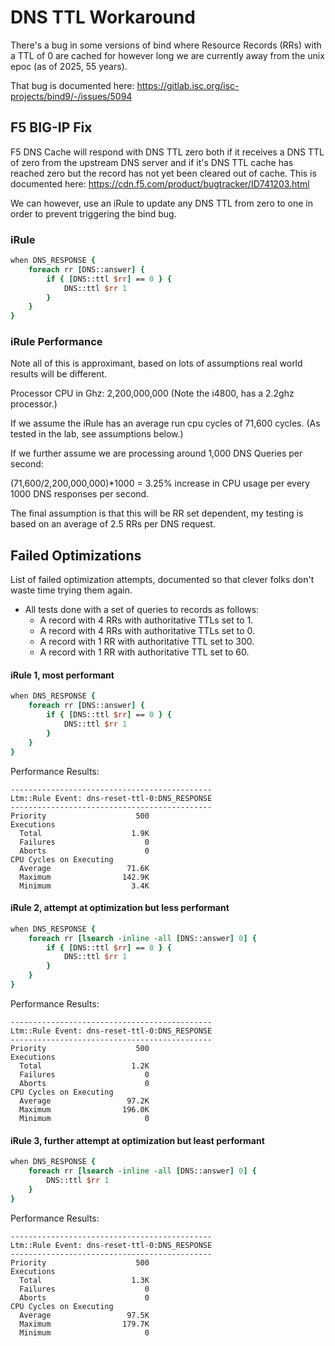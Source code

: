 # DNS TTL Workaround

There's a bug in some versions of bind where Resource Records (RRs) with a TTL of 0 are cached for however long we are currently away from the unix epoc (as of 2025, 55 years).

That bug is documented here: https://gitlab.isc.org/isc-projects/bind9/-/issues/5094

## F5 BIG-IP Fix

F5 DNS Cache will respond with DNS TTL zero both if it receives a DNS TTL of zero from the upstream DNS server and if it's DNS TTL cache has reached zero but the record has not yet been cleared out of cache.  This is documented here: https://cdn.f5.com/product/bugtracker/ID741203.html

We can however, use an iRule to update any DNS TTL from zero to one in order to prevent triggering the bind bug.

### iRule

```tcl
when DNS_RESPONSE {
    foreach rr [DNS::answer] {
        if { [DNS::ttl $rr] == 0 } {
            DNS::ttl $rr 1
        }
    }
}
```

### iRule Performance

Note all of this is approximant, based on lots of assumptions real world results will be different.

Processor CPU in Ghz:
2,200,000,000
(Note the i4800, has a 2.2ghz processor.)

If we assume the iRule has an average run cpu cycles of 71,600 cycles.  (As tested in the lab, see assumptions below.)

If we further assume we are processing around 1,000 DNS Queries per second:

(71,600/2,200,000,000)*1000 = 3.25% increase in CPU usage per every 1000 DNS responses per second.

The final assumption is that this will be RR set dependent, my testing is based on an average of 2.5 RRs per DNS request.

## Failed Optimizations

List of failed optimization attempts, documented so that clever folks don't waste time trying them again.

* All tests done with a set of queries to records as follows:
  * A record with 4 RRs with authoritative TTLs set to 1.
  * A record with 4 RRs with authoritative TTLs set to 0.
  * A record with 1 RR with authoritative TTL set to 300.
  * A record with 1 RR with authoritative TTL set to 60.

#### iRule 1, most performant

```tcl
when DNS_RESPONSE {
    foreach rr [DNS::answer] {
        if { [DNS::ttl $rr] == 0 } {
            DNS::ttl $rr 1
        }
    }
}
```

Performance Results:
```
---------------------------------------------
Ltm::Rule Event: dns-reset-ttl-0:DNS_RESPONSE
---------------------------------------------
Priority                    500
Executions
  Total                    1.9K
  Failures                    0
  Aborts                      0
CPU Cycles on Executing
  Average                 71.6K
  Maximum                142.9K
  Minimum                  3.4K
```

#### iRule 2, attempt at optimization but less performant

```tcl
when DNS_RESPONSE {
    foreach rr [lsearch -inline -all [DNS::answer] 0] {
        if { [DNS::ttl $rr] == 0 } {
            DNS::ttl $rr 1
        }
    }
}
```

Performance Results:
```
---------------------------------------------
Ltm::Rule Event: dns-reset-ttl-0:DNS_RESPONSE
---------------------------------------------
Priority                    500
Executions
  Total                    1.2K
  Failures                    0
  Aborts                      0
CPU Cycles on Executing
  Average                 97.2K
  Maximum                196.0K
  Minimum                     0
```

#### iRule 3, further attempt at optimization but least performant

```tcl
when DNS_RESPONSE {
    foreach rr [lsearch -inline -all [DNS::answer] 0] {
        DNS::ttl $rr 1
    }
}
```

Performance Results:
```
---------------------------------------------
Ltm::Rule Event: dns-reset-ttl-0:DNS_RESPONSE
---------------------------------------------
Priority                    500
Executions
  Total                    1.3K
  Failures                    0
  Aborts                      0
CPU Cycles on Executing
  Average                 97.5K
  Maximum                179.7K
  Minimum                     0
```
